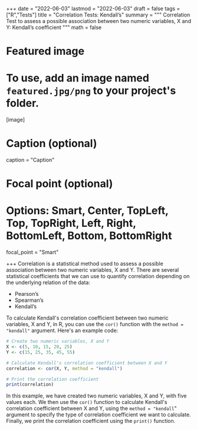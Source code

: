 +++
date = "2022-06-03"
lastmod = "2022-06-03"
draft = false
tags = ["R","Tests"]
title = "Correlation Tests: Kendall’s"
summary = """
Correlation Test to assess a possible association between two numeric variables, X and Y: Kendall’s coefficient
"""
math = false

# Featured image
# To use, add an image named `featured.jpg/png` to your project's folder. 
[image]
  # Caption (optional)
  caption = "Caption"
  
  # Focal point (optional)
  # Options: Smart, Center, TopLeft, Top, TopRight, Left, Right, BottomLeft, Bottom, BottomRight
  focal_point = "Smart"

+++
Correlation is a statistical method used to assess a possible association between two numeric variables, X and Y. 
There are several statistical coefficients that we can use to quantify correlation depending on the underlying relation of the data:

- Pearson’s 
- Spearman’s 
- Kendall’s


To calculate Kendall's correlation coefficient between two numeric variables, X and Y, in R, you can use the `cor()` function with the `method = "kendall"` argument. Here's an example code:

```r
# Create two numeric variables, X and Y
X <- c(5, 10, 15, 20, 25)
Y <- c(15, 25, 35, 45, 55)

# Calculate Kendall's correlation coefficient between X and Y
correlation <- cor(X, Y, method = "kendall")

# Print the correlation coefficient
print(correlation)
```

In this example, we have created two numeric variables, X and Y, with five values each. We then use the `cor()` function to calculate Kendall's correlation coefficient between X and Y, using the `method = "kendall`" argument to specify the type of correlation coefficient we want to calculate. Finally, we print the correlation coefficient using the `print()` function.

